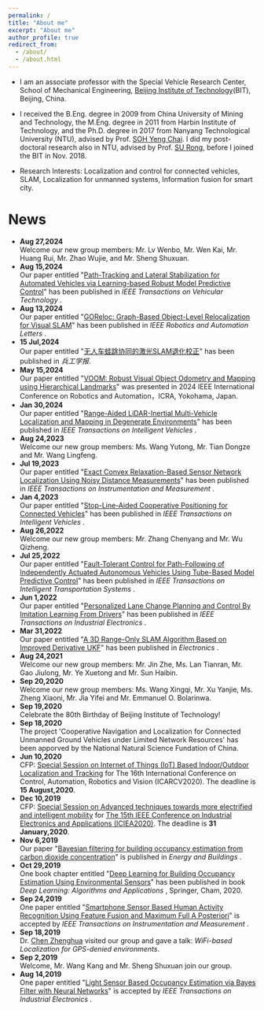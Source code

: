 ```yaml
---
permalink: /
title: "About me"
excerpt: "About me"
author_profile: true
redirect_from: 
  - /about/
  - /about.html
---
```


* I am an associate professor with the Special Vehicle Research Center, School of Mechanical Engineering, [Beijing Institute of Technology](http://www.bit.edu.cn)(BIT), Beijing, China.

* I received the B.Eng. degree in 2009 from China University of Mining and Technology, the M.Eng. degree in 2011 from Harbin Institute of Technology, and the Ph.D. degree in 2017 from Nanyang Technological University (NTU), advised by Prof. [SOH Yeng Chai](http://research.ntu.edu.sg/expertise/academicprofile/Pages/StaffProfile.aspx?ST_EMAILID=EYCSOH). I did my post-doctoral research also in NTU, advised by Prof. [SU Rong](https://www3.ntu.edu.sg/home/rsu/), before I joined the BIT in Nov. 2018. 

* Research Interests: Localization and control for connected vehicles, SLAM, Localization for unmanned systems, Information fusion for smart city. 


# News
* <b>Aug 27,2024</b> <br>
Welcome our new group members: Mr. Lv Wenbo, Mr. Wen Kai, Mr. Huang Rui, Mr. Zhao Wujie, and Mr. Sheng Shuxuan.
* <b>Aug 15,2024</b> <br>
Our paper entitled "[Path-Tracking and Lateral Stabilization for Automated Vehicles via Learning-based Robust Model Predictive Control](https://ieeexplore.ieee.org/abstract/document/10638187)" has been published in <i>IEEE Transactions on Vehicular Technology </i>.
* <b>Aug 13,2024</b> <br>
Our paper entitled "[GOReloc: Graph-Based Object-Level Relocalization for Visual SLAM](https://ieeexplore.ieee.org/abstract/document/10634741)" has been published in <i>IEEE Robotics and Automation Letters </i>.
* <b>15 Jul,2024</b> <br>
Our paper entitled "[无人车蛙跳协同的激光SLAM退化校正](http://www.co-journal.com/CN/10.12382/bgxb.2024.0161)" has been published in <i>兵工学报</i>.
* <b>May 15,2024</b> <br>
Our paper  entitled "[VOOM: Robust Visual Object Odometry and Mapping using Hierarchical Landmarks](https://ieeexplore.ieee.org/document/10611684)" was presented in 2024 IEEE International Conference on Robotics and Automation，ICRA, Yokohama, Japan.
* <b>Jan 30,2024</b> <br>
Our paper entitled "[Range-Aided LiDAR-Inertial Multi-Vehicle Localization and Mapping in Degenerate Environments](https://ieeexplore.ieee.org/abstract/document/10417045)" has been published in <i>IEEE Transactions on Intelligent Vehicles </i>.
* <b>Aug 24,2023</b> <br>
Welcome our new group members: Ms. Wang Yutong, Mr. Tian Dongze and Mr. Wang Lingfeng.
* <b>Jul 19,2023</b> <br>
Our paper entitled "[Exact Convex Relaxation-Based Sensor Network Localization Using Noisy Distance Measurements](https://ieeexplore.ieee.org/abstract/document/10187154)" has been published in <i>IEEE Transactions on Instrumentation and Measurement </i>.
* <b>Jan 4,2023</b> <br>
Our paper entitled "[Stop-Line-Aided Cooperative Positioning for Connected Vehicles](https://ieeexplore.ieee.org/abstract/document/10005823)" has been published in <i>IEEE Transactions on Intelligent Vehicles </i>.
* <b>Aug 26,2022</b> <br>
Welcome our new group members: Mr. Zhang Chenyang and Mr. Wu Qizheng.
* <b>Jul 25,2022</b> <br>
Our paper entitled "[Fault-Tolerant Control for Path-Following of Independently Actuated Autonomous Vehicles Using Tube-Based Model Predictive Control](https://ieeexplore.ieee.org/abstract/document/9839532)" has been published in <i>IEEE Transactions on Intelligent Transportation Systems </i>.
* <b>Jun 1,2022</b> <br>
Our paper entitled "[Personalized Lane Change Planning and Control By Imitation Learning From Drivers](https://ieeexplore.ieee.org/abstract/document/9786545)" has been published in <i>IEEE Transactions on Industrial Electronics </i>.
* <b>Mar 31,2022</b> <br>
Our paper entitled "[A 3D Range-Only SLAM Algorithm Based on Improved Derivative UKF](https://www.mdpi.com/2079-9292/11/7/1109)" has been published in <i>Electronics </i>.
* <b>Aug 24,2021</b> <br>
Welcome our new group members: Mr. Jin Zhe, Ms. Lan Tianran, Mr. Gao Jiulong,  Mr. Ye Xuetong and Mr. Sun Haibin.
* <b>Sep 20,2020</b> <br>
Welcome our new group members: Ms. Wang Xingqi, Mr. Xu Yanjie, Ms. Zheng Xiaoni, Mr. Jia Yifei and Mr. Emmanuel O. Bolarinwa.
* <b>Sep 19,2020</b> <br>
Celebrate the 80th Birthday of Beijing Institute of Technology!
* <b>Sep 18,2020</b> <br>
 The project 'Cooperative Navigation and Localization for Connected Unmanned Ground Vehicles under Limited Network Resources' has been apporved by the National Natural Science  Fundation of China. 
* <b>Jun 10,2020</b> <br>
 CFP: [Special Session on Internet of Things (IoT) Based Indoor/Outdoor Localization and Tracking](https://www.icarcv.sg/) for The 16th International Conference on Control, Automation, Robotics and Vision (ICARCV2020). The deadline is <b>15 August,2020</b>.
* <b>Dec 10,2019</b> <br>
 CFP: [Special Session on Advanced techniques towards more electrified and intelligent mobility](http://www.ieeeiciea.org/2020/special-session-on-advanced-techniques-towards-more-electrified-and-intelligent-mobility/) for [The 15th IEEE Conference on Industrial Electronics and Applications (ICIEA2020)](http://www.ieeeiciea.org/2020/). The deadline is <b>31 January,2020</b>.
* <b>Nov 6,2019</b> <br>
  Our paper "[Bayesian filtering for building occupancy estimation from carbon dioxide concentration](https://www.sciencedirect.com/science/article/pii/S0378778819312721)" is published in <i>Energy and Buildings </i>.
* <b>Oct 29,2019</b> <br>
  One book chapter entitled "[Deep Learning for Building Occupancy Estimation Using Environmental Sensors](https://link.springer.com/chapter/10.1007/978-3-030-31760-7_11)" has been published in book <i>Deep Learning: Algorithms and Applications </i>, Springer, Cham, 2020.
* <b>Sep 24,2019</b> <br>
  One paper entitled "[Smartphone Sensor Based Human Activity Recognition Using Feature Fusion and Maximum Full A Posteriori](https://ieeexplore.ieee.org/document/8856227)" is accepted by <i>IEEE Transactions on Instrumentation and Measurement </i>.
* <b>Sep 18,2019 </b><br> 
  Dr. [Chen Zhenghua](https://zhenghuantu.github.io/) visited our group and gave a  talk: <i>WiFi-based Localization for GPS-denied environments</i>.
* <b>Sep 2,2019 </b><br>
  Welcome, Mr. Wang Kang and Mr. Sheng Shuxuan join our group.
* <b>Aug 14,2019</b> <br>
  One paper entitled "[Light Sensor Based Occupancy Estimation via Bayes Filter with Neural Networks](https://ieeexplore.ieee.org/abstract/document/8798996)" is accepted by <i>IEEE Transactions on Industrial Electronics </i>.

